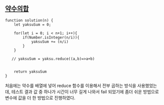## [약수의합](https://school.programmers.co.kr/learn/courses/30/lessons/12928)

```
function solution(n) {
    let yaksuSum = 0;
    
    for(let i = 0; i < n+1; i++){
        if(Number.isInteger(n/i)){
            yaksuSum += (n/i)
        }
    }
    
   // yaksuSum = yaksu.reduce((a,b)=>a+b)
    
    
    return yaksuSum
}
```

처음에는 약수를 배열에 넣어 reduce 함수를 이용해서 전부 곱하는 방식을 사용했었는데, 테스트 결과 값 중 하나가 시간이 너무 길게 나와서 fail 되었기에 좀더 쉬운 방법으로 변수에 값을 더 한 방법으로 진행하였다.